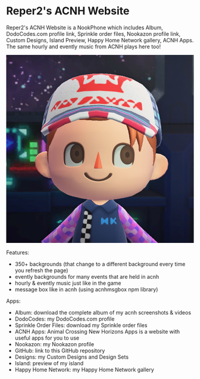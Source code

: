 # Reper2's ACNH Website
Reper2's ACNH Website is a NookPhone which includes Album, DodoCodes.com profile link, Sprinkle order files, Nookazon profile link, Custom Designs, Island Preview, Happy Home Network gallery, ACNH Apps. The same hourly and evently music from ACNH plays here too!

![Logo](logo.png)

Features:
- 350+ backgrounds (that change to a different background every time you refresh the page)
- evently backgrounds for many events that are held in acnh
- hourly & evently music just like in the game
- message box like in acnh (using acnhmsgbox npm library)

Apps:
- Album: download the complete album of my acnh screenshots & videos
- DodoCodes: my DodoCodes.com profile
- Sprinkle Order Files: download my Sprinkle order files
- ACNH Apps: Animal Crossing New Horizons Apps is a website with useful apps for you to use
- Nookazon: my Nookazon profile
- GitHub: link to this GitHub repository
- Designs: my Custom Designs and Design Sets
- Island: preview of my island
- Happy Home Network: my Happy Home Network gallery